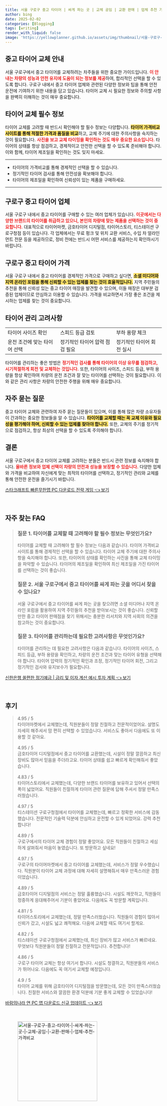 ```yaml
---
title: 서울 구로구 중고 타이어 | 싸게 파는 곳 | 교체 공임 | 교환 판매 | 업체 추천 가격비교
author: bing
date: 2025-02-02
categories: [Blogging]
tags: [writing]
render_with_liquid: false
image: 'https://yellowplanner.github.io/assets/img/thumbnail/서울-구로구-중고-타이어-|-싸게-파는-곳-|-교체-공임-|-교환-판매-|-업체-추천-가격비교.webp'
---
```



<h2 id='중고 타이어 교체 안내'>중고 타이어 교체 안내</h2>

<p>서울 구로구에서 중고 타이어를 교체하려는 차주들을 위한 중요한 가이드입니다. <b><span style="color: #ee2323;">이 안내는 차량의 성능과 안전 유지에 도움이 되는 정보를 제공</span></b>하여, 합리적인 선택을 할 수 있도록 합니다. 구로구 내에서 중고 타이어 업체와 관련된 다양한 정보와 팁을 통해 안전 운전에 기여하기 위한 내용을 담고 있습니다. 타이어 교체 시 필요한 정보와 주의할 사항을 완벽히 이해하는 것이 매우 중요합니다.</p>

<h2 id='타이어 교체 필수 정보'>타이어 교체 필수 정보</h2>

<p>타이어 교체를 고려할 때 반드시 확인해야 할 필수 정보는 다양합니다. <b><span style="background-color: #ffe066;">타이어 가격비교 사이트를 통해 적절한 가격과 품질을 비교</span></b>하고, 교체 주기에 대한 주의사항을 숙지하는 것이 필요합니다. <b><span style="color: #ee2323;">사진을 보고 교체 타이밍을 확인하는 것도 매우 중요한 요소입니다.</span></b> 타이어의 상태를 항상 점검하고, 경제적이고 안전한 선택을 할 수 있도록 준비해야 합니다. 이와 함께, 타이어 제조일을 확인하는 것도 잊지 마세요.</p>

<hr />

<ul>
    <li>타이어의 가격비교를 통해 경제적인 선택을 할 수 있습니다.</li>
    <li>정기적인 타이어 검사를 통해 안전성을 확보해야 합니다.</li>
    <li>타이어의 제조일을 확인하여 신뢰성이 있는 제품을 구매하세요.</li>
</ul>

<hr />

<h2 id='구로구 중고 타이어 업체'>구로구 중고 타이어 업체</h2>

<p>서울 구로구 내에서 중고 타이어를 구매할 수 있는 여러 업체가 있습니다. <b><span style="color: #ee2323;">이곳에서는 다양한 브랜드의 타이어를 취급하고 있으니, 본인의 차량에 맞는 제품을 선택하는 것이 중요합니다.</span></b> 대표적으로 타이어마켓, 금호타이어 디지털점, 타이어스토리, 티스테이션 구로구청점 등이 있습니다. 각 업체에서는 무료 펑크 및 위치 교환 서비스, 수입 차 얼라인먼트 전문 등을 제공하므로, 정비 전에는 반드시 어떤 서비스를 제공하는지 확인하시기 바랍니다.</p>

<h2 id='구로구 중고 타이어 가격'>구로구 중고 타이어 가격</h2>

<p>서울 구로구 내에서 중고 타이어를 경제적인 가격으로 구매하고 싶다면, <b><span style="background-color: #ffe066;">소셜 미디어와 지역 온라인 포럼을 통해 신뢰할 수 있는 업체를 찾는 것이 효율적입니다.</span></b> 지역 주민들의 추천을 통해 신뢰성 있는 중고 타이어 매장을 발견할 수 있으며, 이들 매장은 대부분 검증된 업체이므로 안심하고 이용할 수 있습니다. 가격을 비교하면서 가장 좋은 조건을 제시하는 업체를 찾는 것이 중요합니다.</p>

<h2 id='타이어 관리 고려사항'>타이어 관리 고려사항</h2>

<table>
    <tr>
        <td>타이어 사이즈 확인</td>
        <td>스피드 등급 검토</td>
        <td>부하 용량 체크</td>
    </tr>
    <tr>
        <td>운전 조건에 맞는 타이어 선택</td>
        <td>정기적인 타이어 압력 점검 필요</td>
        <td>정기적인 타이어 회전 실시</td>
    </tr>
</table>

<p>타이어를 관리하는 좋은 방법은 <b><span style="color: #ee2323;">정기적인 검사를 통해 타이어의 이상 유무를 점검하고, 시기적절하게 회전 및 교체하는 것입니다.</span></b> 또한, 타이어의 사이즈, 스피드 등급, 부하 용량을 항상 확인하여 차량의 운전 조건과 잘 맞는 타이어를 선택하는 것이 필요합니다. 이와 같은 관리 사항은 차량의 안전한 주행을 위해 매우 중요합니다.</p>

<h2 id='자주 묻는 질문'>자주 묻는 질문</h2>

<p>중고 타이어 교체와 관련하여 자주 묻는 질문들이 있으며, 이를 통해 많은 차량 소유자들이 간과하는 중요한 정보들을 알 수 있습니다. <b><span style="background-color: #ffe066;">타이어를 교체할 때는 꼭 교체 이유와 필요성을 평가해야 하며, 신뢰할 수 있는 업체를 찾아야 합니다.</span></b> 또한, 교체의 주기를 정기적으로 점검하고, 항상 최상의 선택을 할 수 있도록 주의해야 합니다.</p>

<h2 id='결론'>결론</h2>

<p>서울 구로구에서 중고 타이어 교체를 고려하는 분들은 반드시 관련 정보를 숙지해야 합니다. <b><span style="color: #ee2323;">올바른 정보와 업체 선택이 차량의 안전과 성능을 보장할 수 있습니다.</span></b> 다양한 업체와 가격을 비교하여 자신에게 맞는 최적의 타이어를 선택하고, 정기적인 관리와 교체를 통해 안전한 운전을 즐기시기 바랍니다.</p>


<p><a class="click-button" title="스타크래프트 빠른무한맵 PC 다운로드 전략 게임" href="https://yellowplanner.github.io/posts/%EC%8A%A4%ED%83%80%ED%81%AC%EB%9E%98%ED%94%84%ED%8A%B8-%EB%B9%A0%EB%A5%B8%EB%AC%B4%ED%95%9C%EB%A7%B5-PC-%EB%8B%A4%EC%9A%B4%EB%A1%9C%EB%93%9C-%EC%A0%84%EB%9E%B5-%EA%B2%8C%EC%9E%84/" rel="dofollow">스타크래프트 빠른무한맵 PC 다운로드 전략 게임 👈 보기</a></p><br>
<h2 id='자주_찾는_FAQ'>자주 찾는 FAQ</h2>
<div itemscope="" itemtype="https://schema.org/FAQPage"> 
<blockquote> 
<div itemscope="" itemprop="mainEntity" itemtype="https://schema.org/Question"> 
<h3 itemprop="name">질문 1. 타이어를 교체할 때 고려해야 할 필수 정보는 무엇인가요?</h3> 
<div itemscope="" itemprop="acceptedAnswer" itemtype="https://schema.org/Answer"> 
<span itemprop="text"> 
<p>타이어를 교체할 때 고려해야 할 필수 정보는 다음과 같습니다. 타이어 가격비교 사이트를 통해 경제적인 선택을 할 수 있습니다. 타이어 교체 주기에 대한 주의사항을 숙지해야 합니다. 또한, 타이어의 상태를 확인하는 사진을 통해 교체 타이밍을 파악할 수 있습니다. 타이어의 제조일을 확인하여 최신 제조일을 가진 타이어를 선택하는 것이 좋습니다.</p> 
</span> 
</div> 
</div> 

<div itemscope="" itemprop="mainEntity" itemtype="https://schema.org/Question"> 
<h3 itemprop="name">질문 2. 서울 구로구에서 중고 타이어를 싸게 파는 곳을 어디서 찾을 수 있나요?</h3> 
<div itemscope="" itemprop="acceptedAnswer" itemtype="https://schema.org/Answer"> 
<span itemprop="text"> 
<p>서울 구로구에서 중고 타이어를 싸게 파는 곳을 찾으려면 소셜 미디어나 지역 온라인 포럼을 활용하여 지역 주민들의 추천을 받아보시는 것이 좋습니다. 신뢰할 만한 중고 타이어 판매점을 찾기 위해서는 충분한 리서치와 지역 사회의 의견을 참고하는 것이 중요합니다.</p> 
</span> 
</div> 
</div> 

<div itemscope="" itemprop="mainEntity" itemtype="https://schema.org/Question"> 
<h3 itemprop="name">질문 3. 타이어를 관리하는데 필요한 고려사항은 무엇인가요?</h3> 
<div itemscope="" itemprop="acceptedAnswer" itemtype="https://schema.org/Answer"> 
<span itemprop="text"> 
<p>타이어를 관리하는 데 필요한 고려사항은 다음과 같습니다. 타이어의 사이즈, 스피드 등급, 부하 용량을 확인하고, 차량의 운전 조건과 맞는 타이어 유형을 선택해야 합니다. 타이어 압력의 정기적인 확인과 조정, 정기적인 타이어 회전, 그리고 정기적인 검사와 유지보수가 필요합니다.</p> 
</span> 
</div> 
</div> 
</blockquote> 
</div>
<p><a class="click-button" title="신한은행 쏠편한 정기예금 | 금리 및 이자 계산 예시 투자 계획" href="https://yellowplanner.github.io/posts/%EC%8B%A0%ED%95%9C%EC%9D%80%ED%96%89-%EC%8F%A0%ED%8E%B8%ED%95%9C-%EC%A0%95%EA%B8%B0%EC%98%88%EA%B8%88-%EA%B8%88%EB%A6%AC-%EB%B0%8F-%EC%9D%B4%EC%9E%90-%EA%B3%84%EC%82%B0-%EC%98%88%EC%8B%9C-%ED%88%AC%EC%9E%90-%EA%B3%84%ED%9A%8D/" rel="dofollow">신한은행 쏠편한 정기예금 | 금리 및 이자 계산 예시 투자 계획 👈 보기</a></p><br>
<h2 id='후기'>후기</h2>
<div itemscope itemtype="https://schema.org/Product">
  <blockquote>
  <div itemprop="review" itemscope itemtype="https://schema.org/Review">
      <div itemprop="reviewRating" itemscope itemtype="https://schema.org/Rating"> <span itemprop="ratingValue">4.95</span> / <span itemprop="bestRating">5</span> </div>
      <span itemprop="reviewBody">타이어마켓에서 교체했는데, 직원분들이 정말 친절하고 전문적이었어요. 설명도 자세히 해주셔서 맘 편히 선택할 수 있었습니다. 서비스도 좋아서 다음에도 또 이용할 것 같아요.</span>
  </div>
  <br>
  <div itemprop="review" itemscope itemtype="https://schema.org/Review">
      <div itemprop="reviewRating" itemscope itemtype="https://schema.org/Rating"> <span itemprop="ratingValue">4.95</span> / <span itemprop="bestRating">5</span> </div>
      <span itemprop="reviewBody">금호타이어 디지털점에서 중고 타이어를 교환했는데, 시설이 정말 깔끔하고 최신 장비도 많아서 믿음을 주더라고요. 타이어 상태를 쉽고 빠르게 확인해줘서 좋았습니다.</span>
  </div>
  <br>
  <div itemprop="review" itemscope itemtype="https://schema.org/Review">
      <div itemprop="reviewRating" itemscope itemtype="https://schema.org/Rating"> <span itemprop="ratingValue">4.83</span> / <span itemprop="bestRating">5</span> </div>
      <span itemprop="reviewBody">타이어스토리에서 교체했는데, 다양한 브랜드 타이어를 보유하고 있어서 선택의 폭이 넓었어요. 직원들이 친절하게 타이어 관련 질문에 답해 주셔서 정말 만족스러웠습니다.</span>
  </div>
  <br>
  <div itemprop="review" itemscope itemtype="https://schema.org/Review">
      <div itemprop="reviewRating" itemscope itemtype="https://schema.org/Rating"> <span itemprop="ratingValue">4.97</span> / <span itemprop="bestRating">5</span> </div>
      <span itemprop="reviewBody">티스테이션 구로구청점에서 타이어를 교체했는데, 빠르고 정확한 서비스에 감동했습니다. 전문적인 기술력 덕분에 안심하고 운전할 수 있게 되었어요. 강력 추천합니다!</span>
  </div>
  <br>
  <div itemprop="review" itemscope itemtype="https://schema.org/Review">
      <div itemprop="reviewRating" itemscope itemtype="https://schema.org/Rating"> <span itemprop="ratingValue">4.89</span> / <span itemprop="bestRating">5</span> </div>
      <span itemprop="reviewBody">구로구에서의 타이어 교체 경험이 정말 좋았어요. 모든 직원들이 친절하고 세심하게 살펴줘서 마음이 놓였습니다. 또 방문하고 싶네요!</span>
  </div>
  <br>
  <div itemprop="review" itemscope itemtype="https://schema.org/Review">
      <div itemprop="reviewRating" itemscope itemtype="https://schema.org/Rating"> <span itemprop="ratingValue">4.97</span> / <span itemprop="bestRating">5</span> </div>
      <span itemprop="reviewBody">구로구의 타이어마켓에서 중고 타이어를 교체했는데, 서비스가 정말 우수했습니다. 직원분이 타이어 교체 과정에 대해 자세히 설명해줘서 매우 만족스러운 경험이었습니다.</span>
  </div>
  <br>
  <div itemprop="review" itemscope itemtype="https://schema.org/Review">
      <div itemprop="reviewRating" itemscope itemtype="https://schema.org/Rating"> <span itemprop="ratingValue">4.89</span> / <span itemprop="bestRating">5</span> </div>
      <span itemprop="reviewBody">금호타이어 디지털점의 서비스는 정말 훌륭했습니다. 시설도 깨끗하고, 직원들이 정중하게 응대해주어서 기분이 좋았어요. 다음에도 꼭 방문할 계획입니다.</span>
  </div>
  <br>
  <div itemprop="review" itemscope itemtype="https://schema.org/Review">
      <div itemprop="reviewRating" itemscope itemtype="https://schema.org/Rating"> <span itemprop="ratingValue">4.81</span> / <span itemprop="bestRating">5</span> </div>
      <span itemprop="reviewBody">타이어스토리에서 교체했는데, 정말 만족스러웠습니다. 직원들이 경험이 많아서 신뢰가 갔고, 시설도 넓고 쾌적해요. 다음에 교체할 때도 여기서 할게요.</span>
  </div>
  <br>
  <div itemprop="review" itemscope itemtype="https://schema.org/Review">
      <div itemprop="reviewRating" itemscope itemtype="https://schema.org/Rating"> <span itemprop="ratingValue">4.82</span> / <span itemprop="bestRating">5</span> </div>
      <span itemprop="reviewBody">티스테이션 구로구청점에서 교체했는데, 최신 장비가 많고 서비스가 빠르네요. 무엇보다 직원분들이 정말 친절하고 전문적입니다. 추천합니다!</span>
  </div>
  <br>
  <div itemprop="review" itemscope itemtype="https://schema.org/Review">
      <div itemprop="reviewRating" itemscope itemtype="https://schema.org/Rating"> <span itemprop="ratingValue">4.86</span> / <span itemprop="bestRating">5</span> </div>
      <span itemprop="reviewBody">구로구 타이어 교체는 항상 여기서 합니다. 시설도 청결하고, 직원분들의 서비스가 뛰어나요. 다음에도 꼭 여기서 교체할 예정입니다.</span>
  </div>
  <br>
  <div itemprop="review" itemscope itemtype="https://schema.org/Review">
      <div itemprop="reviewRating" itemscope itemtype="https://schema.org/Rating"> <span itemprop="ratingValue">4.9</span> / <span itemprop="bestRating">5</span> </div>
      <span itemprop="reviewBody">타이어 교체를 위해 금호타이어 디지털점을 방문했는데, 모든 것이 만족스러웠습니다. 친절한 서비스와 깔끔한 환경 덕분에 기분 좋게 교체할 수 있었습니다!</span>
  </div>
  </blockquote>
</div>
<p><a class="click-button" title="바람의나라 연 PC 앱 다운로드 신규 업데이트" href="https://yellowplanner.github.io/posts/%EB%B0%94%EB%9E%8C%EC%9D%98%EB%82%98%EB%9D%BC-%EC%97%B0-PC-%EC%95%B1-%EB%8B%A4%EC%9A%B4%EB%A1%9C%EB%93%9C-%EC%8B%A0%EA%B7%9C-%EC%97%85%EB%8D%B0%EC%9D%B4%ED%8A%B8/" rel="dofollow">바람의나라 연 PC 앱 다운로드 신규 업데이트 👈 보기</a></p><br>
<figure class="image"><img src="https://yellowplanner.github.io/assets/img/thumbnail/서울-구로구-중고-타이어-|-싸게-파는-곳-|-교체-공임-|-교환-판매-|-업체-추천-가격비교.webp" alt="서울-구로구-중고-타이어-|-싸게-파는-곳-|-교체-공임-|-교환-판매-|-업체-추천-가격비교" width="256" height="256"></figure>